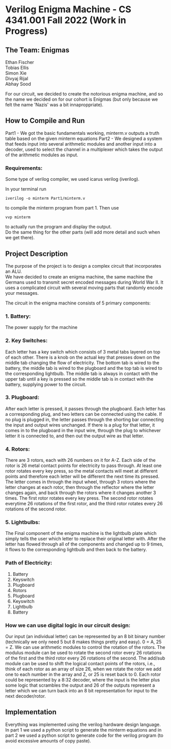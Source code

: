 # Verilog Enigma Machine - CS 4341.001 Fall 2022 (Work in Progress)

## The Team: Enigmas
Ethan Fischer <br> Tobias Ellis <br> Simon Xie <br> Divyaj Rijal <br> Abhay Sood

For our circuit, we decided to create the notorious enigma machine, and so the name we decided on for our cohort is Enigmas (but only because we felt the name 'Nazis' was a bit innaproppriate).

## How to Compile and Run
Part1 - We got the basic fundamentals working, minterm.v outputs a truth table based on the given minterm equations
Part2 - We designed a system that feeds input into several arithmetic modules and another input into a decoder, used to select the channel in a multiplexer which takes the output of the arithmetic modules as input. 
### Requirements:
Some type of verilog compiler, we used icarus verilog (iverilog). <br>

In your terminal run
```
iverilog -o minterm Part1/minterm.v
```
to compile the minterm program from part 1. Then use
```
vvp minterm
```
to actually run the program and display the output. <br>
Do the same thing for the other parts (will add more detail and such when we get there).

## Project Description
The purpose of the project is to design a complex circuit that incorporates an ALU. <br>
We have decided to create an enigma machine, the same machine the Germans used to transmit secret encoded messages during World War II. It uses a complicated circuit with several moving parts that randomly encode your messages.

The circuit in the enigma machine consists of 5 primary components:

### 1.	Battery:
The power supply for the machine

### 2.	Key Switches:
Each letter has a key switch which consists of 3 metal tabs layered on top of each other. There is a knob on the actual key that presses down on the middle tab changing the flow of electricity. The bottom tab is wired to the battery, the middle tab is wired to the plugboard and the top tab is wired to the corresponding lightbulb. The middle tab is always in contact with the upper tab until a key is pressed so the middle tab is in contact with the battery, supplying power to the circuit.

### 3.	Plugboard:
After each letter is pressed, it passes through the plugboard. Each letter has a corresponding plug, and two letters can be connected using the cable. If no plug is plugged in, the letter passes through the shorting bar connecting the input and output wires unchanged. If there is a plug for that letter, it comes in to the plugboard in the input wire, through the plug to whichever letter it is connected to, and then out the output wire as that letter.

### 4.	Rotors:
There are 3 rotors, each with 26 numbers on it for A-Z. Each side of the rotor is 26 metal contact points for electricity to pass through. At least one rotor rotates every key press, so the metal contacts will meet at different points and therefore each letter will be different the next time its pressed. The letter comes in through the input wheel, through 3 rotors where the letter changes at each rotor, then through the reflector where the letter changes again, and back through the rotors where it changes another 3 times. The first rotor rotates every key press. The second rotor rotates everytime 26 rotations of the first rotor, and the third rotor rotates every 26 rotations of the second rotor.

### 5.	Lightbulbs:
The Final component of the enigma machine is the lightbulb plate which simply tells the user which letter to replace their original letter with. After the letter has flowed through all of the components and changed up to 9 times, it flows to the corresponding lightbulb and then back to the battery.

### Path of Electricity:
<ol>
  <li>Battery</li>
  <li>Keyswitch</li>
  <li>Plugboard</li>
  <li>Rotors</li>
  <li>Plugboard</li>
  <li>Keyswitch</li>
  <li>Lightbulb</li>
  <li>Battery</li>
</ol>

### How we can use digital logic in our circuit design:
Our input (an individual letter) can be represented by an 8 bit binary number (technically we only need 5 but 8 makes things pretty and easy). 0 = A, 25 = Z. We can use arithmetic modules to control the rotation of the rotors. The modulus module can be used to rotate the second rotor every 26 rotations of the first and the third rotor every 26 rotations of the second. The add/sub module can be used to shift the logical contact points of the rotors, i.e., think of each rotor as an array of size 26, when we rotate the rotor we add one to each number in the array and Z, or 25 is reset back to 0. Each rotor could be represented by a 8:32 decoder, where the input is the letter plus some logic that scrambles the output and 26 of the outputs represent a letter which we can turn back into an 8 bit representation for input to the next decoder/rotor.

## Implementation
Everything was implemented using the verilog hardware design language. In part 1 we used a python script to generate the minterm equations and in part 2 we used a python script to generate code for the verilog program (to avoid excessive amounts of copy paste). 
